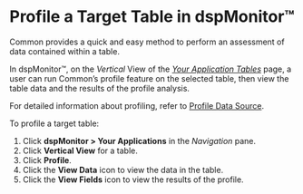 # Profile a Target Table in dspMonitor™

Common provides a quick and easy method to perform an assessment of data
contained within a table.

In dspMonitor™, on the *Vertical* View of the *[Your Application
Tables](../Page_Desc/Your_Application_Tables.htm)* page, a user can run
Common’s profile feature on the selected table, then view the table data
and the results of the profile analysis.

For detailed information about profiling, refer to [Profile Data
Source](../../../Platform/Common/Use_Cases/Profile_Data_Source.htm).

To profile a target table:

1.  Click **dspMonitor \> Your Applications** in the *Navigation* pane.
2.  Click **Vertical View** for a table.
3.  Click **Profile**.
4.  Click the **View Data** icon to view the data in the table.
5.  Click the **View Fields** icon to view the results of the profile.
